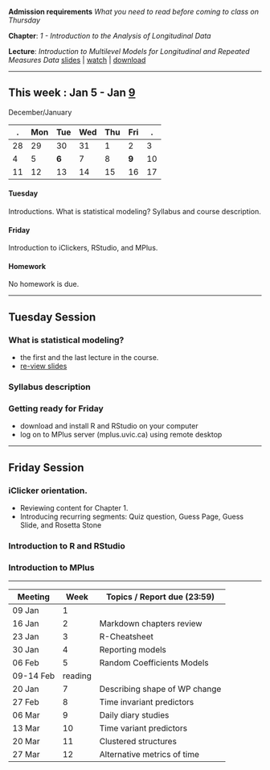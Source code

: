 
**Admission requirements** *What you need to read before coming to class on Thursday* 

**Chapter**: *1 - Introduction to the Analysis of Longitudinal Data*   

**Lecture**: *Introduction to Multilevel Models for Longitudinal and Repeated Measures Data*  [slides](http://www.lesahoffman.com/944/944_Lecture01_Intro_MLM.pdf) |  [watch](http://camrelay1.unl.edu/inbox/lhoffman2/944_Lecture01_-_Flash_%28Large%29_-_20130109_12.22.34PM.html) |  [download](http://camrelay1.unl.edu/inbox/lhoffman2/944_Lecture01_-_iPod_and_iPhone_-_20130109_12.22.34PM.mp4)   

---- 

## This week : Jan 5 - Jan [9](](https://github.com/andkov/psy564/edit/gh-pages/1.md))

December/January

  . | Mon  | Tue  | Wed  | Thu  | Fri  | .     
----|------|------|------|------|------|----
28  | 29   | 30   | 31   | 1    | 2    |  3  
4   | 5    |**6** | 7    | 8    |**9** | 10   
11  | 12   | 13   | 14   | 15   | 16   | 17  

#### Tuesday
Introductions. What is statistical modeling? Syllabus and course description. 

#### Friday 
Introduction to iClickers, RStudio, and MPlus.

#### Homework 
No homework is due.


 


----
 
## Tuesday Session  


### What is statistical modeling?
 - the first and the last lecture in the course.
 - [re-view slides](reports/2015-01-06-Intro-Lecture-StatModeling.html)

### Syllabus description

### Getting ready for Friday
 - download and install R and RStudio on your computer
 - log on to MPlus server (mplus.uvic.ca) using remote desktop  
 


---- 

## Friday Session

### iClicker orientation. 
  - Reviewing content for  Chapter 1.  
  - Introducing recurring segments: Quiz question, Guess Page, Guess Slide, and Rosetta Stone

### Introduction to R and RStudio

### Introduction to MPlus



----

Meeting |Week| Topics / Report due (23:59) |
-------|----|------|
09 Jan |1 | |  
16 Jan |2	|Markdown chapters review|  
23 Jan |3	|R-Cheatsheet|  
30 Jan |4 |Reporting models|
06 Feb |5	|Random Coefficients Models |
09-14 Feb | reading |  |
20 Jan |7	|Describing shape of WP change|  
27 Feb |8	|Time invariant predictors|  
06 Mar |9	|Daily diary studies|  
13 Mar |10|Time variant predictors|  
20 Mar |11|Clustered structures|  
27 Mar |12|Alternative metrics of time|  
